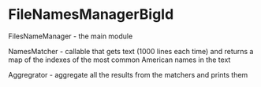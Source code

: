 # FileNamesManagerBigId
FilesNameManager - the main module

NamesMatcher - callable that gets text (1000 lines each time) and returns a map of the indexes of the most common American names in the text

Aggregrator - aggregate all the results from the matchers and prints them
